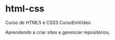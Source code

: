 # html-css
  Curso de HTML5 e CSS3 CursoEmVideo

  Aprendendo a criar sites e gerenciar repositórios.
